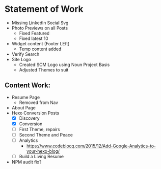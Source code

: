 # Statement of Work

* Missing LinkedIn Social Svg
* Photo Previews on all Posts
  - Fixed Featured
  - Fixed latest 10
* Widget content (Footer LEft)
  - Temp content added
* Verify Search
* Site Logo
  - Created SCM Logo using Noun Project Basis
  - Adjusted Themes to suit

## Content Work:
* Resume Page
  - Removed from Nav
* About Page
* Hexo Conversion Posts
    - [X] Discovery
    - [X] Conversion
    - [ ] First Theme, repairs
    - [ ] Second Theme and Peace
    - [ ] Analytics
        - https://www.codeblocq.com/2015/12/Add-Google-Analytics-to-your-hexo-blog/
    - [ ] Build a Living Resume
* NPM audit fix?
